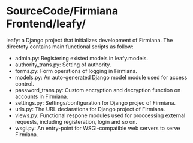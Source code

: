 # SourceCode/Firmiana Frontend/leafy/
leafy: a Django project that initializes development of Firmiana. The directoty contains main functional scripts as follow:
  - admin.py: Registering existed models in leafy.models.
  - authority_trans.py: Setting of authority.
  - forms.py: Form operations of logging in Firmiana.
  - models.py: An auto-generated Django model module used for access control.
  - password_trans.py: Custom encryption and decryption function on accounts in Firmiana.
  - settings.py: Settings/configuration for Django projec of Firmiana.
  - urls.py: The URL declarations for Django project of Firmiana.
  - views.py: Functional respone modules used for proccessing external requests, including registeration, login and so on.
  - wsgi.py: An entry-point for WSGI-compatible web servers to serve Firmiana.
